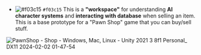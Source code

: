 - ![#f03c15](https://placehold.co/15x15/f03c15/f03c15.png) `#f03c15` This is a **"workspace"** for understanding **AI character systems** and **interacting with database** when selling an item. This is a base prototype for a "Pawn Shop" game that you can buy/sell stuff.

![PawnShop - Shop - Windows, Mac, Linux - Unity 2021 3 8f1 Personal_ _DX11_ 2024-02-02 01-47-54](https://github.com/Erces/GameMechanic-CustomerWithDatabase/assets/51009171/ac7324bb-40b3-4335-9121-8b23f44d4f64)
